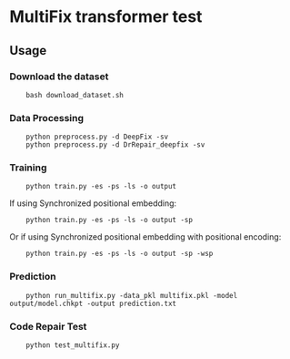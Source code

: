 # MultiFix transformer test

## Usage

### Download the dataset
```
    bash download_dataset.sh
```

### Data Processing
```
    python preprocess.py -d DeepFix -sv
    python preprocess.py -d DrRepair_deepfix -sv
```

### Training
```
    python train.py -es -ps -ls -o output
```

If using Synchronized positional embedding:
```
    python train.py -es -ps -ls -o output -sp
```

Or if using Synchronized positional embedding with positional encoding:
```
    python train.py -es -ps -ls -o output -sp -wsp
```

### Prediction
```
    python run_multifix.py -data_pkl multifix.pkl -model output/model.chkpt -output prediction.txt
```

### Code Repair Test
```
    python test_multifix.py
```
